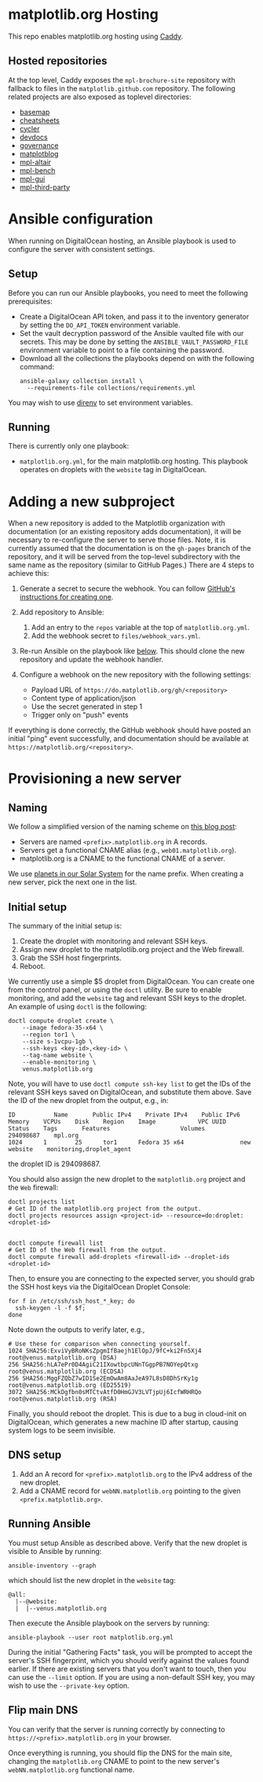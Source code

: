 matplotlib.org Hosting
======================

This repo enables matplotlib.org hosting using
[Caddy](https://caddyserver.com/).

Hosted repositories
-------------------

At the top level, Caddy exposes the `mpl-brochure-site` repository with
fallback to files in the `matplotlib.github.com` repository. The following
related projects are also exposed as toplevel directories:

* [basemap](https://github.com/matplotlib/basemap)
* [cheatsheets](https://github.com/matplotlib/cheatsheets)
* [cycler](https://github.com/matplotlib/cycler)
* [devdocs](https://github.com/matplotlib/devdocs)
* [governance](https://github.com/matplotlib/governance)
* [matplotblog](https://github.com/matplotlib/matplotblog)
* [mpl-altair](https://github.com/matplotlib/mpl-altair)
* [mpl-bench](https://github.com/matplotlib/mpl-bench)
* [mpl-gui](https://github.com/matplotlib/mpl-gui)
* [mpl-third-party](https://github.com/matplotlib/mpl-third-party)

Ansible configuration
=====================

When running on DigitalOcean hosting, an Ansible playbook is used to configure
the server with consistent settings.

Setup
-----

Before you can run our Ansible playbooks, you need to meet the following
prerequisites:

* Create a DigitalOcean API token, and pass it to the inventory generator by
  setting the `DO_API_TOKEN` environment variable.
* Set the vault decryption password of the Ansible vaulted file with our
  secrets. This may be done by setting the `ANSIBLE_VAULT_PASSWORD_FILE`
  environment variable to point to a file containing the password.
* Download all the collections the playbooks depend on with the following
  command:
  ```
  ansible-galaxy collection install \
    --requirements-file collections/requirements.yml
  ```

You may wish to use [direnv](https://direnv.net/) to set environment variables.

Running
-------

There is currently only one playbook:

* `matplotlib.org.yml`, for the main matplotlib.org hosting. This playbook
  operates on droplets with the `website` tag in DigitalOcean.

Adding a new subproject
=======================

When a new repository is added to the Matplotlib organization with
documentation (or an existing repository adds documentation), it will be
necessary to re-configure the server to serve those files. Note, it is
currently assumed that the documentation is on the `gh-pages` branch of the
repository, and it will be served from the top-level subdirectory with the same
name as the repository (similar to GitHub Pages.) There are 4 steps to achieve
this:

1. Generate a secret to secure the webhook. You can follow [GitHub's
   instructions for creating
   one](https://docs.github.com/en/developers/webhooks-and-events/webhooks/securing-your-webhooks).
2. Add repository to Ansible:

   1. Add an entry to the `repos` variable at the top of `matplotlib.org.yml`.
   2. Add the webhook secret to `files/webhook_vars.yml`.

3. Re-run Ansible on the playbook like [below](#running-ansible). This should
   clone the new repository and update the webhook handler.
4. Configure a webhook on the new repository with the following settings:

   - Payload URL of `https://do.matplotlib.org/gh/<repository>`
   - Content type of application/json
   - Use the secret generated in step 1
   - Trigger only on "push" events

If everything is done correctly, the GitHub webhook should have posted an
initial "ping" event successfully, and documentation should be available at
`https://matplotlib.org/<repository>`.

Provisioning a new server
=========================

Naming
------

We follow a simplified version of the naming scheme on [this blog
post](https://mnx.io/blog/a-proper-server-naming-scheme/):

* Servers are named `<prefix>.matplotlib.org` in A records.
* Servers get a functional CNAME alias (e.g., `web01.matplotlib.org`).
* matplotlib.org is a CNAME to the functional CNAME of a server.

We use [planets in our Solar System](https://namingschemes.com/Solar_System)
for the name prefix. When creating a new server, pick the next one in the list.

Initial setup
-------------

The summary of the initial setup is:

1. Create the droplet with monitoring and relevant SSH keys.
2. Assign new droplet to the matplotlib.org project and the Web firewall.
3. Grab the SSH host fingerprints.
4. Reboot.

We currently use a simple $5 droplet from DigitalOcean. You can create one from
the control panel, or using the `doctl` utility. Be sure to enable monitoring,
and add the `website` tag and relevant SSH keys to the droplet. An example of
using `doctl` is the following:

```
doctl compute droplet create \
    --image fedora-35-x64 \
    --region tor1 \
    --size s-1vcpu-1gb \
    --ssh-keys <key-id>,<key-id> \
    --tag-name website \
    --enable-monitoring \
    venus.matplotlib.org
```

Note, you will have to use `doctl compute ssh-key list` to get the IDs of the
relevant SSH keys saved on DigitalOcean, and substitute them above. Save the ID
of the new droplet from the output, e.g., in:

```
ID           Name       Public IPv4    Private IPv4    Public IPv6    Memory    VCPUs    Disk    Region    Image            VPC UUID    Status    Tags       Features                    Volumes
294098687    mpl.org                                                  1024      1        25      tor1      Fedora 35 x64                new       website    monitoring,droplet_agent
```

the droplet ID is 294098687.


You should also assign the new droplet to the `matplotlib.org` project and the
`Web` firewall:

```
doctl projects list
# Get ID of the matplotlib.org project from the output.
doctl projects resources assign <project-id> --resource=do:droplet:<droplet-id>


doctl compute firewall list
# Get ID of the Web firewall from the output.
doctl compute firewall add-droplets <firewall-id> --droplet-ids <droplet-id>
```

Then, to ensure you are connecting to the expected server, you should grab the
SSH host keys via the DigitalOcean Droplet Console:

```
for f in /etc/ssh/ssh_host_*_key; do
  ssh-keygen -l -f $f;
done
```

Note down the outputs to verify later, e.g.,

```
# Use these for comparison when connecting yourself.
1024 SHA256:ExviVyBRoNKsZpgmIfBaejh1ElOpJ/9fC+ki2Fn5Xj4 root@venus.matplotlib.org (DSA)
256 SHA256:hLA7ePr0D4AgiC21IXowtbpcUNnTGgpPB7NOYepQtxg root@venus.matplotlib.org (ECDSA)
256 SHA256:MggFZQbZ7wID1Se2EmOwAm8AaJeA97L8sD8DhSrKy1g root@venus.matplotlib.org (ED25519)
3072 SHA256:MCkDgfbn0sMTCtvAtfD0HmGJV3LVTjpUj6IcfWRHRQo root@venus.matplotlib.org (RSA)
```

Finally, you should reboot the droplet. This is due to a bug in cloud-init on
DigitalOcean, which generates a new machine ID after startup, causing system
logs to be seem invisible.

DNS setup
---------

1. Add an A record for `<prefix>.matplotlib.org` to the IPv4 address of the new
   droplet.
2. Add a CNAME record for `webNN.matplotlib.org` pointing to the given
   `<prefix.matplotlib.org>`.

Running Ansible
---------------

You must setup Ansible as described above. Verify that the new droplet is
visible to Ansible by running:

```
ansible-inventory --graph
```

which should list the new droplet in the `website` tag:

```
@all:
  |--@website:
  |  |--venus.matplotlib.org
```

Then execute the Ansible playbook on the servers by running:

```
ansible-playbook --user root matplotlib.org.yml
```

During the initial "Gathering Facts" task, you will be prompted to accept the
server's SSH fingerprint, which you should verify against the values found
earlier. If there are existing servers that you don't want to touch, then you
can use the `--limit` option. If you are using a non-default SSH key, you may
wish to use the `--private-key` option.

Flip main DNS
-------------

You can verify that the server is running correctly by connecting to
`https://<prefix>.matplotlib.org` in your browser.

Once everything is running, you should flip the DNS for the main site, changing
the `matplotlib.org` CNAME to point to the new server's `webNN.matplotlib.org`
functional name.
